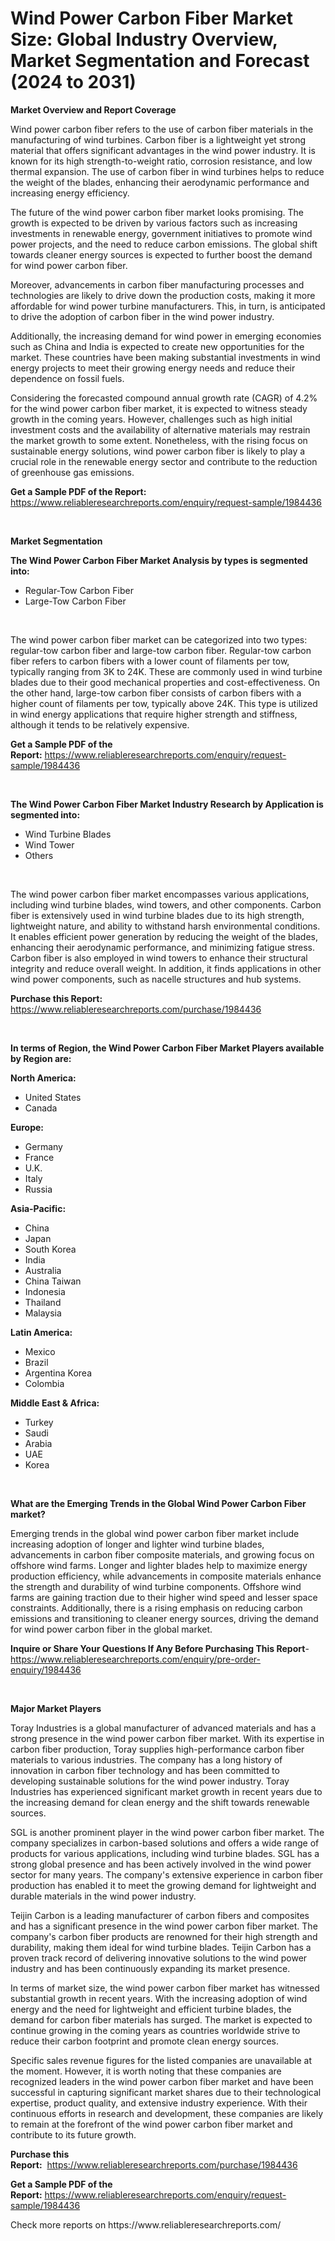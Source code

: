 <p><h1>Wind Power Carbon Fiber Market Size: Global Industry Overview, Market Segmentation and Forecast (2024 to 2031)</h1></p><p><strong>Market Overview and Report Coverage</strong></p>
<p><p>Wind power carbon fiber refers to the use of carbon fiber materials in the manufacturing of wind turbines. Carbon fiber is a lightweight yet strong material that offers significant advantages in the wind power industry. It is known for its high strength-to-weight ratio, corrosion resistance, and low thermal expansion. The use of carbon fiber in wind turbines helps to reduce the weight of the blades, enhancing their aerodynamic performance and increasing energy efficiency.</p><p>The future of the wind power carbon fiber market looks promising. The growth is expected to be driven by various factors such as increasing investments in renewable energy, government initiatives to promote wind power projects, and the need to reduce carbon emissions. The global shift towards cleaner energy sources is expected to further boost the demand for wind power carbon fiber.</p><p>Moreover, advancements in carbon fiber manufacturing processes and technologies are likely to drive down the production costs, making it more affordable for wind power turbine manufacturers. This, in turn, is anticipated to drive the adoption of carbon fiber in the wind power industry.</p><p>Additionally, the increasing demand for wind power in emerging economies such as China and India is expected to create new opportunities for the market. These countries have been making substantial investments in wind energy projects to meet their growing energy needs and reduce their dependence on fossil fuels.</p><p>Considering the forecasted compound annual growth rate (CAGR) of 4.2% for the wind power carbon fiber market, it is expected to witness steady growth in the coming years. However, challenges such as high initial investment costs and the availability of alternative materials may restrain the market growth to some extent. Nonetheless, with the rising focus on sustainable energy solutions, wind power carbon fiber is likely to play a crucial role in the renewable energy sector and contribute to the reduction of greenhouse gas emissions.</p></p>
<p><strong>Get a Sample PDF of the Report:</strong> <a href="https://www.reliableresearchreports.com/enquiry/request-sample/1984436">https://www.reliableresearchreports.com/enquiry/request-sample/1984436</a></p>
<p>&nbsp;</p>
<p><strong>Market Segmentation</strong></p>
<p><strong>The Wind Power Carbon Fiber Market Analysis by types is segmented into:</strong></p>
<p><ul><li>Regular-Tow Carbon Fiber</li><li>Large-Tow Carbon Fiber</li></ul></p>
<p>&nbsp;</p>
<p><p>The wind power carbon fiber market can be categorized into two types: regular-tow carbon fiber and large-tow carbon fiber. Regular-tow carbon fiber refers to carbon fibers with a lower count of filaments per tow, typically ranging from 3K to 24K. These are commonly used in wind turbine blades due to their good mechanical properties and cost-effectiveness. On the other hand, large-tow carbon fiber consists of carbon fibers with a higher count of filaments per tow, typically above 24K. This type is utilized in wind energy applications that require higher strength and stiffness, although it tends to be relatively expensive.</p></p>
<p><strong>Get a Sample PDF of the Report:</strong>&nbsp;<a href="https://www.reliableresearchreports.com/enquiry/request-sample/1984436">https://www.reliableresearchreports.com/enquiry/request-sample/1984436</a></p>
<p>&nbsp;</p>
<p><strong>The Wind Power Carbon Fiber Market Industry Research by Application is segmented into:</strong></p>
<p><ul><li>Wind Turbine Blades</li><li>Wind Tower</li><li>Others</li></ul></p>
<p>&nbsp;</p>
<p><p>The wind power carbon fiber market encompasses various applications, including wind turbine blades, wind towers, and other components. Carbon fiber is extensively used in wind turbine blades due to its high strength, lightweight nature, and ability to withstand harsh environmental conditions. It enables efficient power generation by reducing the weight of the blades, enhancing their aerodynamic performance, and minimizing fatigue stress. Carbon fiber is also employed in wind towers to enhance their structural integrity and reduce overall weight. In addition, it finds applications in other wind power components, such as nacelle structures and hub systems.</p></p>
<p><strong>Purchase this Report:</strong>&nbsp; <a href="https://www.reliableresearchreports.com/purchase/1984436">https://www.reliableresearchreports.com/purchase/1984436</a></p>
<p>&nbsp;</p>
<p><strong>In terms of Region, the Wind Power Carbon Fiber Market Players available by Region are:</strong></p>
<p>
    <p> <strong> North America: </strong>
        <ul>
            <li>United States</li>
            <li>Canada</li>
        </ul>
        </p> 
    <p> <strong> Europe: </strong>
        <ul>
            <li>Germany</li>
            <li>France</li>
            <li>U.K.</li>
            <li>Italy</li>
            <li>Russia</li>
        </ul>
        </p> 
    <p> <strong> Asia-Pacific: </strong>
        <ul>
            <li>China</li>
            <li>Japan</li>
            <li>South Korea</li>
            <li>India</li>
            <li>Australia</li>
            <li>China Taiwan</li>
            <li>Indonesia</li>
            <li>Thailand</li>
            <li>Malaysia</li>
        </ul>
        </p> 
    <p> <strong> Latin America: </strong>
        <ul>
            <li>Mexico</li>
            <li>Brazil</li>
            <li>Argentina Korea</li>
            <li>Colombia</li>
        </ul>
        </p> 
    <p> <strong> Middle East & Africa: </strong>
        <ul>
            <li>Turkey</li>
            <li>Saudi</li>
            <li>Arabia</li>
            <li>UAE</li>
            <li>Korea</li>
        </ul>
    </p>
    </p>
<p>&nbsp;</p>
<p><strong>What are the Emerging Trends in the Global Wind Power Carbon Fiber market?</strong></p>
<p><p>Emerging trends in the global wind power carbon fiber market include increasing adoption of longer and lighter wind turbine blades, advancements in carbon fiber composite materials, and growing focus on offshore wind farms. Longer and lighter blades help to maximize energy production efficiency, while advancements in composite materials enhance the strength and durability of wind turbine components. Offshore wind farms are gaining traction due to their higher wind speed and lesser space constraints. Additionally, there is a rising emphasis on reducing carbon emissions and transitioning to cleaner energy sources, driving the demand for wind power carbon fiber in the global market.</p></p>
<p><strong>Inquire or Share Your Questions If Any Before Purchasing This Report</strong>- <a href="https://www.reliableresearchreports.com/enquiry/pre-order-enquiry/1984436">https://www.reliableresearchreports.com/enquiry/pre-order-enquiry/1984436</a></p>
<p>&nbsp;</p>
<p><strong>Major Market Players</strong></p>
<p><p>Toray Industries is a global manufacturer of advanced materials and has a strong presence in the wind power carbon fiber market. With its expertise in carbon fiber production, Toray supplies high-performance carbon fiber materials to various industries. The company has a long history of innovation in carbon fiber technology and has been committed to developing sustainable solutions for the wind power industry. Toray Industries has experienced significant market growth in recent years due to the increasing demand for clean energy and the shift towards renewable sources.</p><p>SGL is another prominent player in the wind power carbon fiber market. The company specializes in carbon-based solutions and offers a wide range of products for various applications, including wind turbine blades. SGL has a strong global presence and has been actively involved in the wind power sector for many years. The company's extensive experience in carbon fiber production has enabled it to meet the growing demand for lightweight and durable materials in the wind power industry.</p><p>Teijin Carbon is a leading manufacturer of carbon fibers and composites and has a significant presence in the wind power carbon fiber market. The company's carbon fiber products are renowned for their high strength and durability, making them ideal for wind turbine blades. Teijin Carbon has a proven track record of delivering innovative solutions to the wind power industry and has been continuously expanding its market presence.</p><p>In terms of market size, the wind power carbon fiber market has witnessed substantial growth in recent years. With the increasing adoption of wind energy and the need for lightweight and efficient turbine blades, the demand for carbon fiber materials has surged. The market is expected to continue growing in the coming years as countries worldwide strive to reduce their carbon footprint and promote clean energy sources.</p><p>Specific sales revenue figures for the listed companies are unavailable at the moment. However, it is worth noting that these companies are recognized leaders in the wind power carbon fiber market and have been successful in capturing significant market shares due to their technological expertise, product quality, and extensive industry experience. With their continuous efforts in research and development, these companies are likely to remain at the forefront of the wind power carbon fiber market and contribute to its future growth.</p></p>
<p><strong>Purchase this Report:</strong>&nbsp;&nbsp;<a href="https://www.reliableresearchreports.com/purchase/1984436">https://www.reliableresearchreports.com/purchase/1984436</a></p>
<p></p>
<p><strong>Get a Sample PDF of the Report:</strong>&nbsp;<a href="https://www.reliableresearchreports.com/enquiry/request-sample/1984436">https://www.reliableresearchreports.com/enquiry/request-sample/1984436</a></p>
<p>Check more reports on https://www.reliableresearchreports.com/</p>